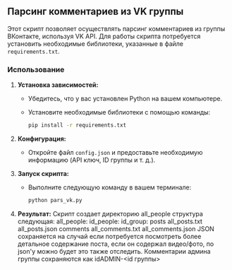 ## Парсинг комментариев из VK группы

Этот скрипт позволяет осуществлять парсинг комментариев из группы ВКонтакте, используя VK API. Для работы скрипта потребуется установить необходимые библиотеки, указанные в файле `requirements.txt`.

### Использование

1. **Установка зависимостей:**
   - Убедитесь, что у вас установлен Python на вашем компьютере.
   - Установите необходимые библиотеки с помощью команды:

     ```bash
     pip install -r requirements.txt
     ```

2. **Конфигурация:**
   - Откройте файл `config.json` и предоставьте необходимую информацию (API ключ, ID группы и т. д.).

3. **Запуск скрипта:**
   - Выполните следующую команду в вашем терминале:

     ```bash
     python pars_vk.py
     ```

4. **Результат:**
   Скрипт создает директорию all_people структура следующая:
all_people:
  id_people:
   id_group:
     posts
       all_posts.txt
       all_posts.json
     comments
       all_comments.txt
       all_comments.json
JSON сохраняется на случай если потребуется посмотреть более детальное содержание поста, если он содержал видео/фото, по json'у можно будет это также отследить.
Комментарии админа группы сохраняются как idADMIN-<id группы>
